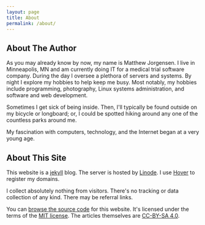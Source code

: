 ```yaml
---
layout: page
title: About
permalink: /about/
---
```


## About The Author

As you may already know by now, my name is Matthew Jorgensen. I live in
Minneapolis, MN and am currently doing IT for a medical trial software
company. During the day I oversee a plethora of servers and systems. By
night I explore my hobbies to help keep me busy. Most notably, my
hobbies include programming,
photography, Linux systems administration, and software and web
development.

Sometimes I get sick of being inside. Then, I'll typically be found
outside on my bicycle or longboard; or, I could be spotted hiking around
any one of the countless parks around me.

My fascination with computers, technology, and the Internet began at a
very young age.

## About This Site

This website is a [jekyll][jekyll] blog. The server is hosted by
[Linode][linode-ref]. I use [Hover][hover-ref] to register my domains.

I collect absolutely nothing from visitors. There's no tracking or data
collection of any kind. There may be referral links. 

You can [browse the source code][source] for this website. It's licensed
under the terms of the [MIT license][mit]. The articles themselves are 
[CC-BY-SA 4.0][cc-by-sa-4.0].

[jekyll]: https://jekyllrb.com/
[aura-theme]: https://git.sr.ht/~mjorgensen/aura
[linode-ref]: https://www.linode.com/?r=6bc69166de6a9b923e4e42b4259c0ed8e1769d8c
[hover-ref]:https://hover.com/2RdnC5Ej
[source]: https://git.sr.ht/~mjorgensen/jrgnsn.net
[mit]: https://opensource.org/licenses/MIT/
[cc-by-sa-4.0]: https://creativecommons.org/licenses/by-sa/4.0/
